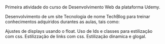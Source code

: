 Primeira atividade do curso de Desenvolvimento Web da plataforma Udemy. 

Desenvolvimento de um site Tecnologia de nome TechBlog para treinar conhecimentos adquiridos durantes as aulas, tais como:

Ajustes de displays usando o float.
Uso de Ids e classes para estilização com css.
Estilizzação de links com css.
Estilização dinamica e glogal.
